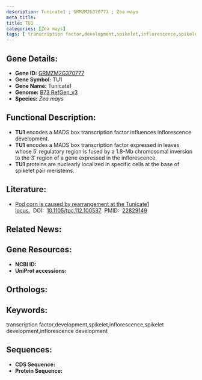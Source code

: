 ```yaml
---
description: Tunicate1 ; GRMZM2G370777 ; Zea mays
meta_title:
title: TU1
categories: [Zea mays]
tags: [ transcription factor,development,spikelet,inflorescence,spikelet development,inflorescence development ]
---
```


## Gene Details:
- **Gene ID:**	[GRMZM2G370777]()
- **Gene Symbol:** TU1
- **Gene Name:** Tunicate1
- **Genome:** [B73 RefGen_v3]()
- **Species:** *Zea mays*

## Functional Description:
   - **TU1** encodes a MADS box transcription factor influences inflorescence development.
   - **TU1** encodes a MADS box transcription factor expressed in leaves whose 5′ regulatory region is fused by a 1.8-Mb chromosomal inversion to the 3′ region of a gene expressed in the inflorescence.
   - **TU1** proteins are nuclearly localized in specific cells at the base of spikelet pair meristems.

## Literature:
   - [Pod corn is caused by rearrangement at the Tunicate1 locus.]( https://academic.oup.com/plcell/article/24/7/2733/6100853?login=true)&nbsp;&nbsp;DOI:&nbsp;&nbsp;[10.1105/tpc.112.100537](https://academic.oup.com/plcell/article/24/7/2733/6100853?login=true)&nbsp;&nbsp;PMID:&nbsp;&nbsp;[22829149](https://pubmed.ncbi.nlm.nih.gov/22829149/)

## Related News:

## Gene Resources:
- **NCBI ID:** [](https://www.ncbi.nlm.nih.gov/gene/?term=)
- **UniProt accessions:** [](https://www.uniprot.org/uniprotkb//entry)

## Orthologs:

## Keywords:
transcription factor,development,spikelet,inflorescence,spikelet development,inflorescence development

## Sequences:
- **CDS Sequence:**
- **Protein Sequence:**
